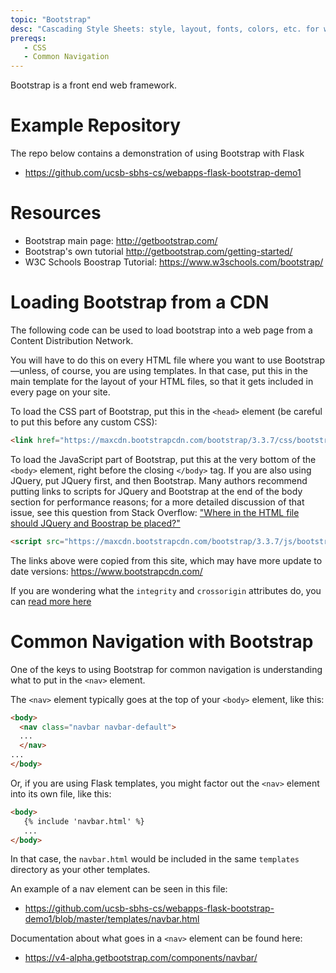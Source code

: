 ```yaml
---
topic: "Bootstrap"
desc: "Cascading Style Sheets: style, layout, fonts, colors, etc. for webpages"
prereqs:
   - CSS
   - Common Navigation
---
```


Bootstrap is a front end web framework.   

# Example Repository

The repo below contains a demonstration of using Bootstrap with Flask
* <https://github.com/ucsb-sbhs-cs/webapps-flask-bootstrap-demo1>

# Resources

* Bootstrap main page: <http://getbootstrap.com/>
* Bootstrap's own tutorial <http://getbootstrap.com/getting-started/>
* W3C Schools Boostrap Tutorial: <https://www.w3schools.com/bootstrap/>

# Loading Bootstrap from a CDN

The following code can be used to load bootstrap into a web page from a Content Distribution Network.   

You will have to do this on every HTML file where you want to use Bootstrap&mdash;unless, of course, you are using templates.  In that case, put this in the main template for the layout of your HTML files, so that it gets included in every page on your site.

To load the CSS part of Bootstrap, put this in the `<head>` element (be careful to put this before any custom CSS):

```html
<link href="https://maxcdn.bootstrapcdn.com/bootstrap/3.3.7/css/bootstrap.min.css" rel="stylesheet" integrity="sha384-BVYiiSIFeK1dGmJRAkycuHAHRg32OmUcww7on3RYdg4Va+PmSTsz/K68vbdEjh4u" crossorigin="anonymous">
```

To load the JavaScript part of Bootstrap, put this at the very bottom of the `<body>` element, right before the closing `</body>` tag.  If you are also using JQuery, put JQuery first, and then Bootstrap.   Many authors recommend putting links to scripts for JQuery and Bootstrap at the end of the body section for performance reasons; for a more detailed discussion of that issue, see this question from Stack Overflow: ["Where in the HTML file should JQuery and Boostrap be placed?"](https://stackoverflow.com/questions/30488298/where-in-the-html-file-should-jquery-and-bootstrap-be-placed)

```html
<script src="https://maxcdn.bootstrapcdn.com/bootstrap/3.3.7/js/bootstrap.min.js" integrity="sha384-Tc5IQib027qvyjSMfHjOMaLkfuWVxZxUPnCJA7l2mCWNIpG9mGCD8wGNIcPD7Txa" crossorigin="anonymous"></script>
```

The links above were copied from this site, which may have more update to date versions: <https://www.bootstrapcdn.com/>

If you are wondering what the `integrity` and `crossorigin` attributes do, you can [read more here](https://stackoverflow.com/questions/32039568/what-are-the-integrity-and-crossorigin-attribute)

# Common Navigation with Bootstrap

One of the keys to using Bootstrap for common navigation is understanding what to put in the `<nav>` element.

The `<nav>` element typically goes at the top of your `<body>` element, like this:

```html
<body>
  <nav class="navbar navbar-default">
  ...
  </nav>
...
</body>
```

Or, if you are using Flask templates, you might factor out the `<nav>` element into its own file, like this:


```html
<body>
   {% include 'navbar.html' %}
   ...
</body>
```

In that case, the `navbar.html` would be included in the same `templates` directory as your other templates.

An example of a nav element can be seen in this file:

* https://github.com/ucsb-sbhs-cs/webapps-flask-bootstrap-demo1/blob/master/templates/navbar.html

Documentation about what goes in a `<nav>` element can be found here:

* <https://v4-alpha.getbootstrap.com/components/navbar/>
